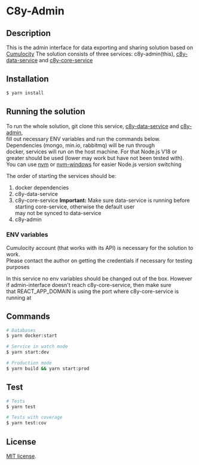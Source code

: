 # C8y-Admin

## Description

This is the admin interface for data exporting and sharing solution based on [Cumulocity](https://cumulocity.com/guides/concepts/introduction/)
The solution consists of three services: c8y-admin(this), [c8y-data-service](https://github.com/martenka/c8y-data-service) and [c8y-core-service](https://github.com/martenka/c8y-core-service)


## Installation

```bash
$ yarn install
```

## Running the solution

To run the whole solution, git clone this service,  [c8y-data-service](https://github.com/martenka/c8y-data-service) and [c8y-admin](https://github.com/martenka/c8y-admin),  
fill out necessary ENV variables and run the commands below. Dependencies (mongo, min.io, rabbitmq) will be run through  
docker, services will run on the host machine.
For that Node.js V18 or greater should be used (lower may work but have not been tested with).  
You can use [nvm](https://github.com/nvm-sh/nvm) or [nvm-windows](https://github.com/coreybutler/nvm-windows) for easier Node.js version switching

The order of starting the services should be:
1. docker dependencies
2. c8y-data-service
3. c8y-core-service **Important:** Make sure data-service is running before starting core-service, otherwise the default user  
   may not be synced to data-service
4. c8y-admin

### ENV variables
Cumulocity account (that works with its API) is necessary for the solution to work.  
Please contact the author on getting the credentials if necessary for testing purposes

In this service no env variables should be changed out of the box. However if admin-interface doesn't reach c8y-core-service, then make sure  
that REACT_APP_DOMAIN is using the port where c8y-core-service is running at

## Commands
```bash
# Databases
$ yarn docker:start

# Service in watch mode
$ yarn start:dev

# Production mode
$ yarn build && yarn start:prod
```

## Test

```bash
# Tests
$ yarn test

# Tests with coverage
$ yarn test:cov
```

## License

[MIT license](LICENSE).
